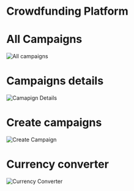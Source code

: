 # Crowdfunding Platform

# All Campaigns
![All campaigns](https://github.com/user-attachments/assets/d1d4875d-c57c-45fd-8ac6-f6a1846afb20)


# Campaigns details
![Camapign Details](https://github.com/user-attachments/assets/75d3eb09-0fd0-45ce-87f6-fdc081155d50)


# Create campaigns
![Create Campaign](https://github.com/user-attachments/assets/da63f33d-71d2-4790-aec5-e279426a5700)


# Currency converter
![Currency Converter](https://github.com/user-attachments/assets/3cf6e550-c9d0-4441-aef8-fe6cc2375d00)
